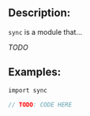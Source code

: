 ## Description:

`sync` is a module that...

*TODO*

## Examples:

```v
import sync

// TODO: CODE HERE

```
